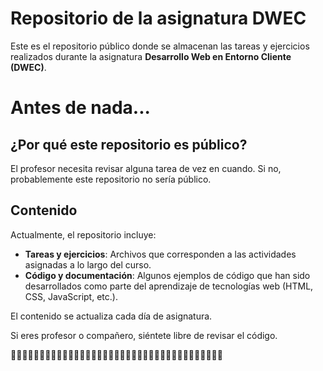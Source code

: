 # Repositorio de la asignatura DWEC

Este es el repositorio público donde se almacenan las tareas y ejercicios realizados durante la asignatura **Desarrollo Web en Entorno Cliente (DWEC)**. 


# Antes de nada...
## ¿Por qué este repositorio es público?

El profesor necesita revisar alguna tarea de vez en cuando. Si no, probablemente este repositorio no sería público.


## Contenido

Actualmente, el repositorio incluye:

- **Tareas y ejercicios**: Archivos que corresponden a las actividades asignadas a lo largo del curso.
- **Código y documentación**: Algunos ejemplos de código que han sido desarrollados como parte del aprendizaje de tecnologías web (HTML, CSS, JavaScript, etc.).

El contenido se actualiza cada día de asignatura.

Si eres profesor o compañero, siéntete libre de revisar el código.

🚀🚀🚀🚀🚀🚀🚀🚀🚀🚀🚀🚀🚀🚀🚀🚀🚀🚀🚀🚀🚀🚀🚀🚀🚀🚀🚀🚀🚀🚀🚀🚀🚀🚀🚀🚀🚀

